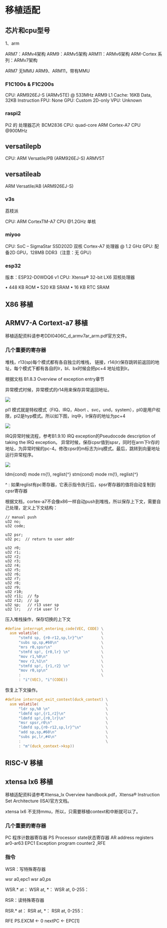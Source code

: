 # 移植适配

## 芯片和cpu型号

1、arm

ARM7：ARMv4架构
ARM9：ARMv5架构
ARM11：ARMv6架构
ARM-Cortex 系列：ARMv7架构

ARM7 无MMU
ARM9、ARM11，带有MMU


### F1C100s & F1C200s

CPU: ARM926EJ-S (ARMv5TE) @ 533MHz ARM9
L1 Cache: 16KB Data, 32KB Instruction
FPU: None
GPU: Custom 2D-only
VPU: Unknown

### raspi2

Pi2 的 处理器芯片 BCM2836
CPU: quad-core ARM Cortex-A7 CPU @900MHz


## versatilepb

CPU: ARM Versatile/PB (ARM926EJ-S)  ARMV5T

## versatileab

ARM Versatile/AB (ARM926EJ-S)



### v3s

荔枝派

CPU: ARM CortexTM-A7 CPU @1.2GHz 单核



### miyoo

CPU: SoC – SigmaStar SSD202D 双核 Cortex-A7 处理器 @ 1.2 GHz
GPU: 配备2D GPU，128MB DDR3（注意：无 GPU）


### esp32

版本：ESP32-D0WDQ6 v1
CPU: Xtensa® 32-bit LX6 双核处理器

• 448 KB ROM
• 520 KB SRAM
• 16 KB RTC SRAM


## X86 移植


## ARMV7-A Cortext-a7 移植

移植适配资料请参考DDI0406C_d_armv7ar_arm.pdf官方文件。

### 几个重要的寄存器

堆栈，r13(sp)每个模式都有各自独立的堆栈，
链接，r14(lr)保存跳转前返回的地址，每个模式下都有各自的lr，bl、bx时候会把pc+4 地址给到lr。


根据文档 B1.8.3 Overview of exception entry章节

异常模式时候，异常模式的r14用来保存异常返回地址。

![](image/2022-11-27-00-34-44.png)


pl1 模式就是特权模式（FIQ、IRQ，Abort 、svc，und，system），pl0是用户权限，pl2是hyp模式。所以如下图，irq中，lr保存的地址为pc+4

![](image/2022-11-27-00-36-53.png)


IRQ异常时候流程，参考B1.9.10 IRQ exception的Pseudocode description of taking the IRQ exception。
异常时候，保存cpsr值到spsr，同时在arm下lr存的地址，为异常时候的pc-4。修改cpsr的m标志为irq模式。最后，跳转到向量地址运行异常程序。

![](image/2022-11-27-00-45-11.png)


ldm{cond}  mode  rn{!}, reglist{^}
stm{cond} mode  rn{!}, reglist{^}

^  : 如果reglist有pc寄存器，它表示指令执行后，spsr寄存器的值将自动复制到cpsr寄存器


根据文档，cortex-a7不会像x86一样自动push到堆栈，所以保存上下文，需要自己处理，定义上下文结构：

```
// manual push
u32 no;
u32 code;

u32 psr;
u32 pc;  // return to user addr

u32 r0;
u32 r1;
u32 r2;
u32 r3;
u32 r4;
u32 r5;
u32 r6;
u32 r7;
u32 r8;
u32 r9;
u32 r10;
u32 r11;  // fp
u32 r12;  // ip
u32 sp;   // r13 user sp
u32 lr;   // r14 user lr
```

压入堆栈操作，保存切换的上下文

```c
#define interrupt_entering_code(VEC, CODE) \
  asm volatile(                            \
      "stmfd sp, {r0-r12,sp,lr}^\n"        \
      "subs sp,sp,#60\n"                   \
      "mrs r0,spsr\n"                      \
      "stmfd sp!, {r0,lr} \n"              \
      "mov r1,%0\n"                        \
      "mov r2,%1\n"                        \
      "stmfd sp!, {r1,r2} \n"              \
      "mov r0,sp\n"                        \
      :                                    \
      : "i"(VEC), "i"(CODE))
```

恢复上下文操作。

```c
#define interrupt_exit_context(duck_context) \
  asm volatile(                              \
      "ldr sp,%0 \n"                         \
      "ldmfd sp!,{r1,r2}\n"                  \
      "ldmfd sp!,{r0,lr}\n"                  \
      "msr spsr,r0\n"                        \
      "ldmfd sp,{r0-r12,sp,lr}^\n"           \
      "add sp,sp,#60\n"                      \
      "subs pc,lr,#4\n"                      \
      :                                      \
      : "m"(duck_context->ksp))
```


## RISC-V 移植





## xtensa lx6 移植

移植适配资料请参考Xtensa_lx Overview handbook.pdf，Xtensa® Instruction Set Architecture (ISA)官方文档。

xtensa lx6 不支持mmu，所以，只需要移植context和中断就可以了。


### 几个重要的寄存器

PC 程序计数器寄存器
PS Processor state状态寄存器
AR address registers ar0-ar63
EPC1 Exception program counter2 ,RFE

### 指令

WSR：写特殊寄存器

wsr a0,epc1
wsr a0,ps 

WSR.* at：
WSR at, *：
WSR at, 0-255：

RSR：读特殊寄存器

RSR.* at：
RSR at, *：
RSR at, 0-255：

RFE
  PS.EXCM ← 0
  nextPC ← EPC[1]

